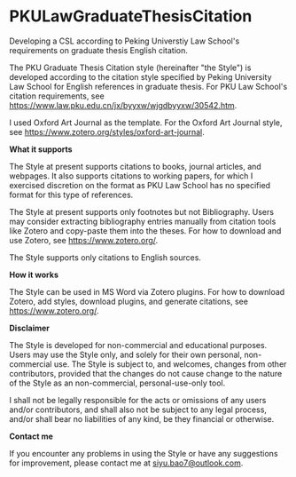 # PKULawGraduateThesisCitation
Developing a CSL according to Peking Universtiy Law School's requirements on graduate thesis English citation.

The PKU Graduate Thesis Citation style (hereinafter "the Style") is developed according to the citation style specified by Peking University Law School for English references in graduate thesis. For PKU Law School's citation requirements, see https://www.law.pku.edu.cn/jx/byyxw/wjgdbyyxw/30542.htm.

I used Oxford Art Journal as the template. For the Oxford Art Journal style, see https://www.zotero.org/styles/oxford-art-journal.

**What it supports**

The Style at present supports citations to books, journal articles, and webpages. It also supports citations to working papers, for which I exercised discretion on the format as PKU Law School has no specified format for this type of references.

The Style at present supports only footnotes but not Bibliography. Users may consider extracting bibliography entries manually from citation tools like Zotero and copy-paste them into the theses. For how to download and use Zotero, see https://www.zotero.org/.

The Style supports only citations to English sources.

**How it works**

The Style can be used in MS Word via Zotero plugins. For how to download Zotero, add styles, download plugins, and generate citations, see https://www.zotero.org/.

**Disclaimer**

The Style is developed for non-commercial and educational purposes. Users may use the Style only, and solely for their own personal, non-commercial use. The Style is subject to, and welcomes, changes from other contributors, provided that the changes do not cause change to the nature of the Style as an non-commercial, personal-use-only tool.

I shall not be legally responsible for the acts or omissions of any users and/or contributors, and shall also not be subject to any legal process, and/or shall bear no liabilities of any kind, be they financial or otherwise.

**Contact me**

If you encounter any problems in using the Style or have any suggestions for improvement, please contact me at siyu.bao7@outlook.com.
